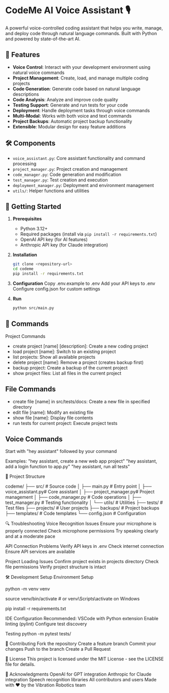 # CodeMe AI Voice Assistant 🎙️

A powerful voice-controlled coding assistant that helps you write, manage, and deploy code through natural language commands. Built with Python and powered by state-of-the-art AI.

## 🌟 Features

- **Voice Control**: Interact with your development environment using natural voice commands
- **Project Management**: Create, load, and manage multiple coding projects
- **Code Generation**: Generate code based on natural language descriptions
- **Code Analysis**: Analyze and improve code quality
- **Testing Support**: Generate and run tests for your code
- **Deployment**: Handle deployment tasks through voice commands
- **Multi-Modal**: Works with both voice and text commands
- **Project Backups**: Automatic project backup functionality
- **Extensible**: Modular design for easy feature additions

## 🛠️ Components

- `voice_assistant.py`: Core assistant functionality and command processing
- `project_manager.py`: Project creation and management
- `code_manager.py`: Code generation and modification
- `test_manager.py`: Test creation and execution
- `deployment_manager.py`: Deployment and environment management
- `utils/`: Helper functions and utilities

## 🚀 Getting Started

1. **Prerequisites**
   - Python 3.12+
   - Required packages (install via `pip install -r requirements.txt`)
   - OpenAI API key (for AI features)
   - Anthropic API key (for Claude integration)

2. **Installation**
   ```bash
   git clone <repository-url>
   cd codeme
   pip install -r requirements.txt

3. **Configuration**
Copy .env.example to .env
Add your API keys to .env
Configure config.json for custom settings

4. **Run**
   ```bash
   python src/main.py

## 💬 Commands
Project Commands
- create project [name] [description]: Create a new coding project
- load project [name]: Switch to an existing project
- list projects: Show all available projects
- delete project [name]: Remove a project (creates backup first)
- backup project: Create a backup of the current project
- show project files: List all files in the current project

## File Commands
- create file [name] in src/tests/docs: Create a new file in specified directory
- edit file [name]: Modify an existing file
- show file [name]: Display file contents
- run tests for current project: Execute project tests

## Voice Commands
Start with "hey assistant" followed by your command

Examples:
"hey assistant, create a new web app project"
"hey assistant, add a login function to app.py"
"hey assistant, run all tests"

🔧 Project Structure

   
   codeme/
   ├── src/                  # Source code
   │   ├── main.py          # Entry point
   │   ├── voice_assistant.py# Core assistant
   │   ├── project_manager.py# Project management
   │   ├── code_manager.py  # Code operations
   │   ├── test_manager.py  # Testing functionality
   │   └── utils/           # Utilities
   ├── tests/               # Test files
   ├── projects/            # User projects
   ├── backups/            # Project backups
   ├── templates/          # Code templates
   └── config.json         # Configuration

🔍 Troubleshooting
Voice Recognition Issues
Ensure your microphone is properly connected
Check microphone permissions
Try speaking clearly and at a moderate pace

API Connection Problems
Verify API keys in .env
Check internet connection
Ensure API services are available

Project Loading Issues
Confirm project exists in projects directory
Check file permissions
Verify project structure is intact

🛠️ Development Setup
Environment Setup

python -m venv venv

source venv/bin/activate  # or venv\Scripts\activate on Windows

pip install -r requirements.txt

IDE Configuration
Recommended: VSCode with Python extension
Enable linting (pylint)
Configure test discovery

Testing
python -m pytest tests/

🤝 Contributing
Fork the repository
Create a feature branch
Commit your changes
Push to the branch
Create a Pull Request

📝 License
This project is licensed under the MIT License - see the LICENSE file for details.

🙏 Acknowledgments
OpenAI for GPT integration
Anthropic for Claude integration
Speech recognition libraries
All contributors and users
Made with ❤️ by the Vibration Robotics team
